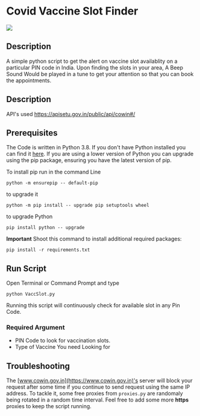 # Covid Vaccine Slot Finder

![](https://forthebadge.com/images/badges/made-with-python.svg)

## Description
A simple python script to get the alert on vaccine slot availablity on a particular PIN code in India. Upon finding the slots in your area, A Beep Sound Would be played in a tune to get your attention so that you can book the appointments.

## Description
API's used https://apisetu.gov.in/public/api/cowin#/

## Prerequisites
The Code is written in Python 3.8. If you don't have Python installed you can find it [here](https://www.python.org/downloads/). If you are using a lower version of Python you can upgrade using the pip package, ensuring you have the latest version of pip. 

To install pip run in the command Line
```
python -m ensurepip -- default-pip 
``` 
to upgrade it
```
python -m pip install -- upgrade pip setuptools wheel
```
to upgrade Python
```
pip install python -- upgrade
```
**Important**
Shoot this command to install additional required packages:
```
pip install -r requirements.txt
```

## Run Script
Open Terminal or Command Prompt and type
```
python VaccSlot.py 
```
Running this script will continuously check for available slot in any Pin Code.

### Required Argument
 - PIN Code to look for vaccination slots.
 - Type of Vaccine You need Looking for

## Troubleshooting
The [www.cowin.gov.in](https://www.cowin.gov.in)'s server will block your request after some time if you continue to send request using the same IP address. To tackle it, some free proxies from ```proxies.py``` are randomaly being rotated in a random time interval. Feel free to add some more **https** proxies to keep the script running.

